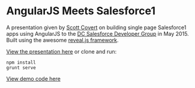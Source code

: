 # AngularJS Meets Salesforce1

A presentation given by [Scott Covert](https://www.twitter.com/scottbcovert) on building single page Salesforce1 apps using AngularJS to the [DC Salesforce Developer Group](http://www.meetup.com/DC-Salesforce-Developer-Group/) in May 2015. Built using the awesome [reveal.js framework](https://github.com/hakimel/reveal.js/).

[View the presentation here](https://scottbcovert.github.io/angularjs-meets-salesforce1) or clone and run:

```
npm install
grunt serve
```

[View demo code here](https://github.com/scottbcovert/angularjs-meets-salesforce1-demo)